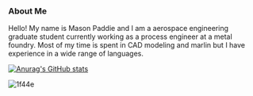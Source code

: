 ### About Me
 
 Hello! My name is Mason Paddie and I am a aerospace engineering graduate student currently working as a process engineer at a metal foundry. Most of my time is spent in CAD modeling and marlin but I have experience in a wide range of languages. 
 
 
 [![Anurag's GitHub stats](https://github-readme-stats.vercel.app/api?username=MasonPaddie)](https://github.com/anuraghazra/github-readme-stats)
 
![1f44e](https://user-images.githubusercontent.com/92054622/176063911-dde18503-8c0e-4737-b4ce-def98b4f0991.png)
